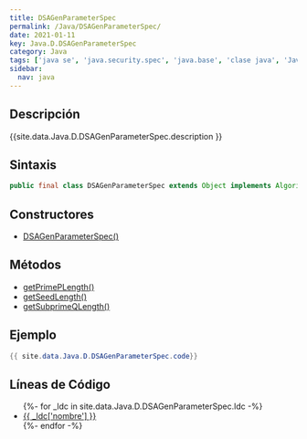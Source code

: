 ```yaml
---
title: DSAGenParameterSpec
permalink: /Java/DSAGenParameterSpec/
date: 2021-01-11
key: Java.D.DSAGenParameterSpec
category: Java
tags: ['java se', 'java.security.spec', 'java.base', 'clase java', 'Java 1.8']
sidebar: 
  nav: java
---
```


## Descripción
{{site.data.Java.D.DSAGenParameterSpec.description }}

## Sintaxis
~~~java
public final class DSAGenParameterSpec extends Object implements AlgorithmParameterSpec
~~~

## Constructores
* [DSAGenParameterSpec()](/Java/DSAGenParameterSpec/DSAGenParameterSpec/)

## Métodos
* [getPrimePLength()](/Java/DSAGenParameterSpec/getPrimePLength)
* [getSeedLength()](/Java/DSAGenParameterSpec/getSeedLength)
* [getSubprimeQLength()](/Java/DSAGenParameterSpec/getSubprimeQLength)

## Ejemplo
~~~java
{{ site.data.Java.D.DSAGenParameterSpec.code}}
~~~

## Líneas de Código
<ul>
{%- for _ldc in site.data.Java.D.DSAGenParameterSpec.ldc -%}
   <li>
       <a href="{{_ldc['url'] }}">{{ _ldc['nombre'] }}</a>
   </li>
{%- endfor -%}
</ul>
